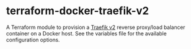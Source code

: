 # terraform-docker-traefik-v2
A Terraform module to provision a [Traefik v2](https://containo.us/traefik/) reverse proxy/load balancer container on a Docker host. See the variables file for the available configuration options.